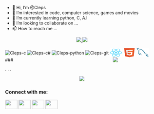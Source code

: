 - 👋 Hi, I’m @Cleps
- 👀 I’m interested in code, computer science, games and movies
- 🌱 I’m currently learning python, C, A.I
- 💞️ I’m looking to collaborate on ...
- 📫 How to reach me ...



<div align="center">
 
  <a href="https://github.com/Cleps"> 
  
  <img height="150em" src="https://github-readme-stats.vercel.app/api?username=Cleps&show_icons=true&theme=dark&include_all_commits=true&count_private=true"/>
  <img height="150em" src="https://github-readme-stats.vercel.app/api/top-langs/?username=Cleps&layout=compact&langs_count=7&theme=dark"/>
   </a>
</div>

<div style="display: inline_block"><br>
 <img align="center" alt="Cleps-c"  src="https://img.shields.io/badge/C-00599C?style=for-the-badge&logo=c&logoColor=white">
 <img align="center" alt="Cleps-c#"  src="https://img.shields.io/badge/C%23-239120?style=for-the-badge&logo=c-sharp&logoColor=white">
 <img align="center" alt="Cleps-python" src="https://img.shields.io/badge/Python-FFD43B?style=for-the-badge&logo=python&logoColor=blue">
<img align="center" alt="Cleps-git"  src="https://img.shields.io/badge/GIT-E44C30?style=for-the-badge&logo=git&logoColor=white">
 <img align="center" alt="Cleps-React"  height="30" width="40" src="https://raw.githubusercontent.com/devicons/devicon/master/icons/react/react-original.svg">
 <img align="center" alt="Cleps-HTML"  height="30" width="40" src="https://raw.githubusercontent.com/devicons/devicon/master/icons/html5/html5-original.svg">
 <img align="center" alt="Cleps-mysql"  height="30" width="40" src="https://raw.githubusercontent.com/devicons/devicon/master/icons/mysql/mysql-original.svg">

  
</div>
   <img width="150" src="https://media2.giphy.com/media/SXxI9NlwvYiY3bRsck/200w.webp?cid=ecf05e475ew9xxmxsidi49t4vmpe0jw8alz11ozdqa8pxc1d&rid=200w.webp&ct=g" align="right">
   ###

.
.
.
<div align="center">
 
 <a href="https://github.com/Cleps"></a>
 
  <img height="180em" src="https://github-readme-streak-stats.herokuapp.com/?user=Cleps"/>
</div>

 




<h3 align="left">Connect with me:</h3>
<p align="left">
<a href="your link" target="blank"><img align="center" src="https://cdn.jsdelivr.net/npm/simple-icons@3.0.1/icons/twitter.svg" alt="" height="30" width="40" /></a>
<a href="your link" target="blank"><img align="center" src="https://cdn.jsdelivr.net/npm/simple-icons@3.0.1/icons/linkedin.svg" alt="" height="30" width="40" /></a>
<a href="your link" target="blank"><img align="center" src="https://cdn.jsdelivr.net/npm/simple-icons@3.0.1/icons/instagram.svg" alt="" height="30" width="40" /></a>
<a href="your link" target="blank"><img align="center" src="https://cdn.jsdelivr.net/npm/simple-icons@3.0.1/icons/youtube.svg" alt="" height="30" width="40" /></a>
</p>

<!---
Cleps/Cleps is a ✨ special ✨ repository because its `README.md` (this file) appears on your GitHub profile.
You can click the Preview link to take a look at your changes.
--->
